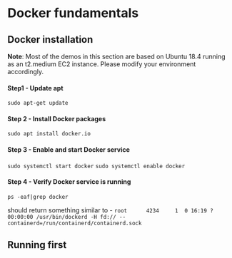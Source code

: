 # Docker fundamentals

## Docker installation

**Note**: Most of the demos in this section are based on Ubuntu 18.4 running as an t2.medium EC2 instance. Please modify your environment accordingly.

#### Step1 - Update apt
`sudo apt-get update`

#### Step 2 - Install Docker packages
`sudo apt install docker.io`

#### Step 3 - Enable and start Docker service
`sudo systemctl start docker`
`sudo systemctl enable docker`

#### Step 4 - Verify Docker service is running
`ps -eaf|grep docker`

should return something similar to - 
`root      4234     1  0 16:19 ?        00:00:00 /usr/bin/dockerd -H fd:// --containerd=/run/containerd/containerd.sock`

## Running first 
<!--stackedit_data:
eyJoaXN0b3J5IjpbLTU1NDE5NzgzNSwzNzQyNTYxODcsLTE4Mj
k2NjI0NTddfQ==
-->
